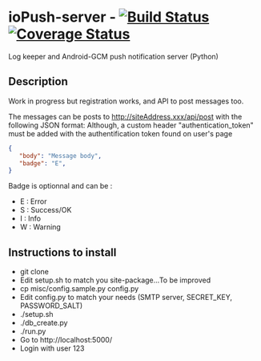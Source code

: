 # ioPush-server - [![Build Status](https://travis-ci.org/ioPush/ioPush-server.svg?branch=master)](https://travis-ci.org/ioPush/ioPush-server) [![Coverage Status](https://coveralls.io/repos/ioPush/ioPush-server/badge.svg?branch=master&service=github)](https://coveralls.io/github/ioPush/ioPush-server?branch=master)
Log keeper and Android-GCM push notification server (Python)

## Description
Work in progress but registration works, and API to post messages too.

The messages can be posts to http://siteAddress.xxx/api/post with the following JSON format:
Although, a custom header "authentication_token" must be added with the authentification token found on user's page

```json
{
   "body": "Message body",
   "badge": "E",
}
```
Badge is optionnal and can be :
* E : Error
* S : Success/OK
* I : Info
* W : Warning




## Instructions to install
 * git clone
 * Edit setup.sh to match you site-package...To be improved
 * cp misc/config.sample.py config.py
 * Edit config.py to match your needs (SMTP server, SECRET_KEY, PASSWORD_SALT)
 * ./setup.sh
 * ./db_create.py
 * ./run.py
 * Go to http://localhost:5000/
 * Login with user 123
 
